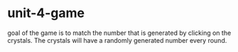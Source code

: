 # unit-4-game
goal of the game is to match the number that is generated by clicking on the crystals. The crystals will have a randomly generated number every round.
